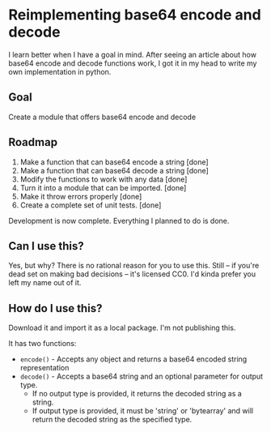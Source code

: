 # Reimplementing base64 encode and decode
I learn better when I have a goal in mind. After seeing an article about how base64 encode and decode functions work, I got it in my head to write my own implementation in python.

## Goal
Create a module that offers base64 encode and decode

## Roadmap
1. Make a function that can base64 encode a string [done]
2. Make a function that can base64 decode a string [done]
3. Modify the functions to work with any data [done]
4. Turn it into a module that can be imported. [done]
5. Make it throw errors properly [done]
6. Create a complete set of unit tests. [done]

Development is now complete. Everything I planned to do is done.

## Can I use this?
Yes, but why? There is no rational reason for you to use this. Still – if you're dead set on making bad decisions – it's licensed CC0. I'd kinda prefer you left my name out of it.

## How do I use this?
Download it and import it as a local package. I'm not publishing this.

It has two functions:
- `encode()` - Accepts any object and returns a base64 encoded string representation
- `decode()` - Accepts a base64 string and an optional parameter for output type.
    - If no output type is provided, it returns the decoded string as a string.
    - If output type is provided, it must be 'string' or 'bytearray' and will return the decoded string as the specified type.